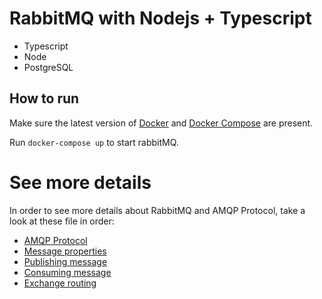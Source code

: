 # RabbitMQ with Nodejs + Typescript

- Typescript
- Node
- PostgreSQL

## How to run

Make sure the latest version of
[Docker](https://docs.docker.com/engine/install/)
and
[Docker Compose](https://docs.docker.com/compose/install/)
are present.

Run `docker-compose up` to start rabbitMQ.

# See more details
In order to see more details about RabbitMQ and AMQP Protocol, take a look at these file in order: 
* [AMQP Protocol](https://github.com/kkhanhluu/nodejs-rabbitmq/blob/main/notes/AMQ%20Protocol.md)
* [Message properties](https://github.com/kkhanhluu/nodejs-rabbitmq/blob/main/notes/message%20properties.md)
* [Publishing message](https://github.com/kkhanhluu/nodejs-rabbitmq/blob/main/notes/Publishing%20message.md)
* [Consuming message](https://github.com/kkhanhluu/nodejs-rabbitmq/blob/main/notes/Consume%20message.md)
* [Exchange routing](https://github.com/kkhanhluu/nodejs-rabbitmq/blob/main/notes/Exchange%20Routing.md)
